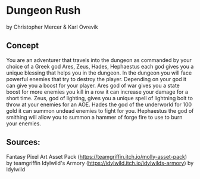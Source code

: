 # Dungeon Rush
by Christopher Mercer & Karl Ovrevik

## Concept
You are an adventurer that travels into the dungeon as commanded by your choice of a Greek god Ares, Zeus, Hades, Hephaestus each god gives you a unique blessing that helps you in the dungeon. In the dungeon you will face powerful enemies that try to destroy the player. Depending on your god it can give you a boost for your player. Ares god of war gives you a state boost for more enemies you kill in a row it can increase your damage for a short time. Zeus, god of lighting, gives you a unique spell of lightning bolt to throw at your enemies for an AOE. Hades the god of the underworld for 100 gold it can summon undead enemies to fight for you. Hephaestus the god of smithing will allow you to summon a hammer of forge fire to use to burn your enemies.

## Sources:
Fantasy Pixel Art Asset Pack (https://teamgriffin.itch.io/molly-asset-pack) by teamgriffin
Idylwild's Armory (https://idylwild.itch.io/idylwilds-armory) by Idylwild
